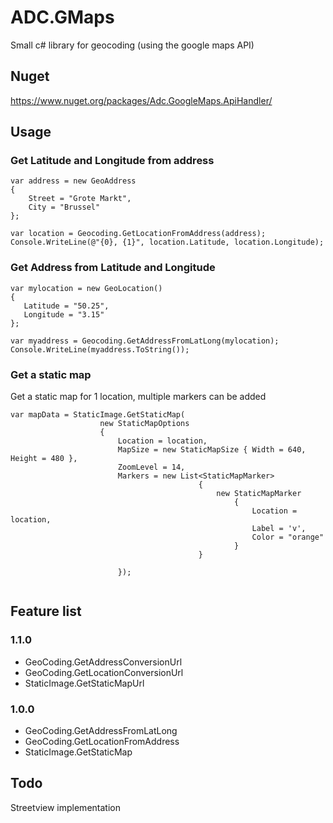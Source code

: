 # ADC.GMaps


Small c# library for geocoding (using the google maps API)

## Nuget
https://www.nuget.org/packages/Adc.GoogleMaps.ApiHandler/

## Usage
### Get Latitude and Longitude from address
```
var address = new GeoAddress
{
    Street = "Grote Markt",
    City = "Brussel"
};

var location = Geocoding.GetLocationFromAddress(address);
Console.WriteLine(@"{0}, {1}", location.Latitude, location.Longitude);
```
### Get Address from Latitude and Longitude
```
var mylocation = new GeoLocation()
{
   Latitude = "50.25",
   Longitude = "3.15"
};

var myaddress = Geocoding.GetAddressFromLatLong(mylocation);
Console.WriteLine(myaddress.ToString());
```
### Get a static map
Get a static map for 1 location, multiple markers can be added

```
var mapData = StaticImage.GetStaticMap(
                    new StaticMapOptions
                    {
                        Location = location,
                        MapSize = new StaticMapSize { Width = 640, Height = 480 },
                        ZoomLevel = 14,
                        Markers = new List<StaticMapMarker>
                                          {
                                              new StaticMapMarker
                                                  {
                                                      Location = location,
                                                      Label = 'v',
                                                      Color = "orange"
                                                  }
                                          }
                            
                        });


```
## Feature list
### 1.1.0

 - GeoCoding.GetAddressConversionUrl
 - GeoCoding.GetLocationConversionUrl
 - StaticImage.GetStaticMapUrl

### 1.0.0
 - GeoCoding.GetAddressFromLatLong
 - GeoCoding.GetLocationFromAddress
 - StaticImage.GetStaticMap

## Todo
Streetview implementation


